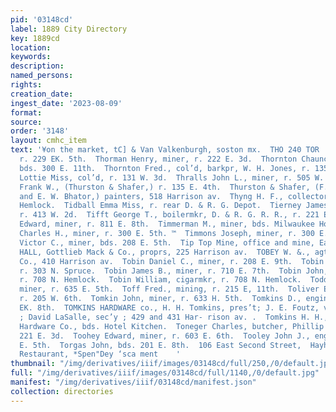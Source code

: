 ```yaml
---
pid: '03148cd'
label: 1889 City Directory
key: 1889cd
location: 
keywords: 
description: 
named_persons: 
rights: 
creation_date: 
ingest_date: '2023-08-09'
format: 
source: 
order: '3148'
layout: cmhc_item
text: '¥on the market, tC] & Van Valkenburgh, soston mx.  THO 240 TOR  ‘Thomson George,
  r. 229 EK. 5th.  Thorman Henry, miner, r. 222 E. 3d.  Thornton Chauncey L., teamster,
  bds. 300 E. 11th.  Thornton Fred., col’d, barkpr, W. H. Jones, r. 135 W. 2d.  Thornton
  Lottie Miss, col’d, r. 131 W. 3d.  Thralls John L., miner, r. 505 W. 3d.  Thurston
  Frank W., (Thurston & Shafer,) r. 135 E. 4th.  Thurston & Shafer, (F. W. Thurston
  and E. W. Bhator,) painters, 518 Harrison av.  Thyng H. F., collector, r. 113 N.
  Hemlock.  Tidball Emma Miss, r. rear D. & R. G. Depot.  Tierney James, teamster,
  r. 413 W. 2d.  Tifft George T., boilermkr, D. & R. G. R. R., r. 221 E. 12th.  Tigue
  Edward, miner, r. 811 E. 8th.  Timmerman M., miner, bds. Milwaukee House.  Timmons
  Charles H., miner, r. 300 E. 5th. ™  Timmons Joseph, miner, r. 300 E. 5th.  Timpson
  Victor C., miner, bds. 208 E. 5th.  Tip Top Mine, office and mine, East Fryer Hill.  TIVOLI
  HALL, Gottlieb Mack & Co., proprs, 225 Harrison av.  TOBEY W. &., agt, Pacific Express
  Co., 410 Harrison av.  Tobin Daniel C., miner, r. 208 E. 9th.  Tobin Helen Mrs.,
  r. 303 N. Spruce.  Tobin James B., miner, r. 710 E. 7th.  Tobin John, watchman,
  r. 708 N. Hemlock.  Tobin William, cigarmkr, r. 708 N. Hemlock.  Todd Thomas L.,
  miner, r. 635 E. 5th.  Toff Fred., mining, r. 215 E, 11th.  Toliver E. Mrs., col’d,
  r. 205 W. 6th.  Tomkin John, miner, r. 633 H. 5th.  Tomkins D., engineer, r. 206
  EK. 8th.  TOMKINS HARDWARE co., H. H. Tomkins, pres’t; J. E. Foutz, vice-pres’t
  ; David LaSalle, sec’y ; 429 and 431 Har- rison av. .  Tomkins H. H., pres’t, Tomkins
  Hardware Co., bds. Hotel Kitchen.  Toneger Charles, butcher, Phillip Yiilly, r.
  221 E. 3d.  Toohey Edward, miner, r. 603 E. 6th.  Tooley John J., engineer, r. 482
  E. 5th.  Torgas John, bds. 201 E. 8th.  106 East Second Street,  Hayhurst’s Gom’l
  Restaurant, *Spen"Dey ‘sca ment    '
thumbnail: "/img/derivatives/iiif/images/03148cd/full/250,/0/default.jpg"
full: "/img/derivatives/iiif/images/03148cd/full/1140,/0/default.jpg"
manifest: "/img/derivatives/iiif/03148cd/manifest.json"
collection: directories
---
```

